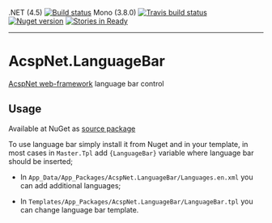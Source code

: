 .NET (4.5) [![Build status](https://ci.appveyor.com/api/projects/status/bauvg7g0rkiw6exh/branch/master)](https://ci.appveyor.com/project/i4004/acspnet-languagebar/branch/master) Mono (3.8.0) [![Travis build status](https://travis-ci.org/i4004/AcspNet.LanguageBar.png?branch=master)](https://travis-ci.org/i4004/AcspNet.LanguageBar)
[![Nuget version](http://img.shields.io/badge/nuget-AcspNet.LangBar-blue.png)](https://www.nuget.org/packages/AcspNet.LanguageBar/)
[![Stories in Ready](https://badge.waffle.io/i4004/acspnet.languagebar.png?label=ready&title=Ready)](https://waffle.io/i4004/acspnet.languagebar)

---

AcspNet.LanguageBar
===================

[AcspNet web-framework](https://github.com/i4004/AcspNet) language bar control

## Usage

Available at NuGet as [source package](https://www.nuget.org/packages/AcspNet.LanguageBar.Sources/)

To use language bar simply install it from Nuget and in your template, in most cases in `Master.Tpl` add `{LanguageBar}` variable where language bar should be inserted;

*  In `App_Data/App_Packages/AcspNet.LanguageBar/Languages.en.xml` you can add additional languages;

* In `Templates/App_Packages/AcspNet.LanguageBar/LanguageBar.tpl` you can change language bar template.
